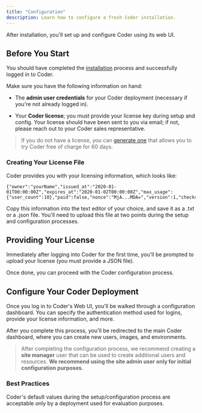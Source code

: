 ```yaml
---
title: "Configuration"
description: Learn how to configure a fresh Coder installation.
---
```


After installation, you'll set up and configure Coder using its web UI.

## Before You Start

You should have completed the [installation](installation.md) process and
successfully logged in to Coder.

Make sure you have the following information on hand:

- The **admin user credentials** for your Coder deployment (necessary if you're
  not already logged in).

- Your **Coder license**; you must provide your license key during setup and
  config. Your license should have been sent to you via email; if not, please
  reach out to your Coder sales representative.

> If you do not have a license, you can [generate one](https://coder.com/trial) that allows you to try Coder free of charge for 60 days.

### Creating Your License File

Coder provides you with your licensing information, which looks like:

```text
{"owner":"yourName","issued_at":"2020-01-01T00:00:00Z","expires_at":"2020-01-02T00:00:00Z","max_usage":{"user_count":10},"paid":false,"nonce":"MjA...MDA=","version":1,"checksum":"VtG...uQ=="}
```

Copy this information into the text editor of your choice, and save it as a .txt
or a .json file. You'll need to upload this file at two points during the
setup and configuration processes.

## Providing Your License

Immediately after logging into Coder for the first time, you'll be prompted to
upload your license (you must provide a JSON file).

Once done, you can proceed with the Coder configuration process.

## Configure Your Coder Deployment

Once you log in to Coder's Web UI, you'll be walked through a configuration
dashboard. You can specify the authentication method used for logins, provide
your license information, and more.

After you complete this process, you'll be redirected to the main Coder
dashboard, where you can create new users, images, and environments.

> After completing the configuration process, we recommend creating a **site
> manager** user that can be used to create additional users and resources. **We
> recommend using the site admin user only for initial configuration purposes.**

### Best Practices

Coder's default values during the setup/configuration process are acceptable
only by a deployment used for evaluation purposes.

